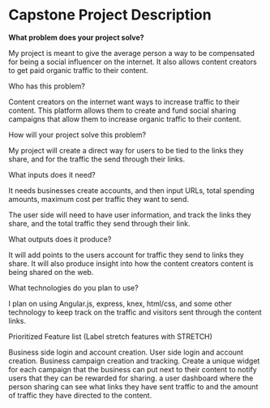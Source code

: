 # Capstone Project Description

**What problem does your project solve?**

My project is meant to give the average person a way to be compensated for being a social influencer on the internet. It also allows content creators to get paid organic traffic to their content.

Who has this problem?

Content creators on the internet want ways to increase traffic to their content. This platform allows them to create and fund social sharing campaigns that allow them to increase organic traffic to their content.

How will your project solve this problem?

My project will create a direct way for users to be tied to the links they share, and for the traffic the send through their links.

What inputs does it need?

It needs businesses create accounts, and then input URLs, total spending amounts, maximum cost per traffic they want to send.

The user side will need to have user information, and track the links they share, and the total traffic they send through their link.

What outputs does it produce?

It will add points to the users account for traffic they send to links they share. It will also produce insight into how the content creators content is being shared on the web.

What technologies do you plan to use?

I plan on using Angular.js, express, knex, html/css, and some other technology to keep track on the traffic and visitors sent through the content links.

Prioritized Feature list (Label stretch features with STRETCH)

Business side login and account creation.
User side login and account creation.
Business campaign creation and tracking.
Create a unique widget for each campaign that the business can put next to their content to notify users that they can be rewarded for sharing.
a user dashboard where the person sharing can see what links they have sent traffic to and the amount of traffic they have directed to the content.



